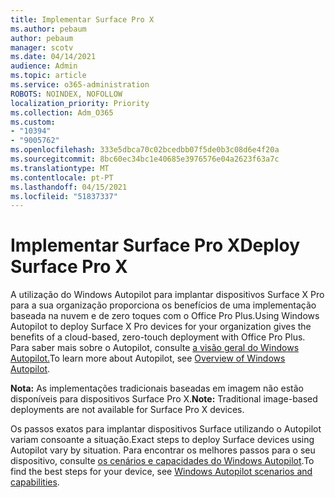 ```yaml
---
title: Implementar Surface Pro X
ms.author: pebaum
author: pebaum
manager: scotv
ms.date: 04/14/2021
audience: Admin
ms.topic: article
ms.service: o365-administration
ROBOTS: NOINDEX, NOFOLLOW
localization_priority: Priority
ms.collection: Adm_O365
ms.custom:
- "10394"
- "9005762"
ms.openlocfilehash: 333e5dbca70c02bcedbb07f5de0b3c08d6e4f20a
ms.sourcegitcommit: 8bc60ec34bc1e40685e3976576e04a2623f63a7c
ms.translationtype: MT
ms.contentlocale: pt-PT
ms.lasthandoff: 04/15/2021
ms.locfileid: "51837337"
---
```

# <a name="deploy-surface-pro-x"></a><span data-ttu-id="05886-102">Implementar Surface Pro X</span><span class="sxs-lookup"><span data-stu-id="05886-102">Deploy Surface Pro X</span></span>

<span data-ttu-id="05886-103">A utilização do Windows Autopilot para implantar dispositivos Surface X Pro para a sua organização proporciona os benefícios de uma implementação baseada na nuvem e de zero toques com o Office Pro Plus.</span><span class="sxs-lookup"><span data-stu-id="05886-103">Using Windows Autopilot to deploy Surface X Pro devices for your organization gives the benefits of a cloud-based, zero-touch deployment with Office Pro Plus.</span></span> <span data-ttu-id="05886-104">Para saber mais sobre o Autopilot, consulte [a visão geral do Windows Autopilot.](https://docs.microsoft.com/mem/autopilot/windows-autopilot)</span><span class="sxs-lookup"><span data-stu-id="05886-104">To learn more about Autopilot, see [Overview of Windows Autopilot](https://docs.microsoft.com/mem/autopilot/windows-autopilot).</span></span>

<span data-ttu-id="05886-105">**Nota:** As implementações tradicionais baseadas em imagem não estão disponíveis para dispositivos Surface Pro X.</span><span class="sxs-lookup"><span data-stu-id="05886-105">**Note:** Traditional image-based deployments are not available for Surface Pro X devices.</span></span>

<span data-ttu-id="05886-106">Os passos exatos para implantar dispositivos Surface utilizando o Autopilot variam consoante a situação.</span><span class="sxs-lookup"><span data-stu-id="05886-106">Exact steps to deploy Surface devices using Autopilot vary by situation.</span></span> <span data-ttu-id="05886-107">Para encontrar os melhores passos para o seu dispositivo, consulte [os cenários e capacidades do Windows Autopilot](https://docs.microsoft.com/mem/autopilot/windows-autopilot-scenarios).</span><span class="sxs-lookup"><span data-stu-id="05886-107">To find the best steps for your device, see [Windows Autopilot scenarios and capabilities](https://docs.microsoft.com/mem/autopilot/windows-autopilot-scenarios).</span></span>

